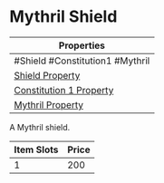 # Mythril Shield

| Properties                                                               |
| ------------------------------------------------------------------------ |
| #Shield #Constitution1 #Mythril                                          |
| [Shield Property](../Armor%20Properties/Shield%20Property.md)                 |
| [Constitution 1 Property](../Armor%20Properties/Constitution%20X%20Property.md) |
| [Mythril Property](../../../Material%20Properties/Mythril%20Property.md)      |
A Mythril shield.

| Item Slots | Price |
| ---------- | ----- |
| 1          | 200   |

